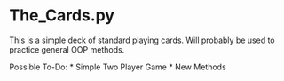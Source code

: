 # The_Cards.py

This is a simple deck of standard playing cards. 
Will probably be used to practice general OOP methods.

Possible To-Do:
	* Simple Two Player Game
	* New Methods
